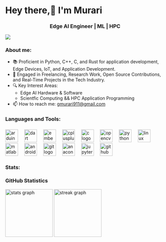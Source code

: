 <h1 align="left">Hey there,👋 I'm Murari</h1>

###

<h3 align="center">Edge AI Engineer | ML |  HPC </h3>

<div align="left">
  <img src="https://visitor-badge.laobi.icu/badge?page_id=Murari007.Murari007&left_text=Profile%20Views" />
</div>

###

<h3 align="left">About me:</h3>

<ul>
  <li>📚 Proficient in Python, C++, C, and Rust for application development, Edge Devices, IoT, and Application Development.</li>
  <li>🌱 Engaged in Freelancing, Research Work, Open Source Contributions, and Real-Time Projects in the Tech Industry.</li>
  <li>🔍 Key Interest Areas:
    <ul>
      <li> Edge AI Hardware & Software</li>
      <li> Scientfic Computing && HPC Application Programming</li>
    </ul>
  </li>
  <li>📫 How to reach me: <a href="mailto:gmurari911@gmail.com">gmurari911@gmail.com</a></li>
</ul>


###

###

<h3 align="left">Languages and  Tools:</h3>

###

<div align="left">
  <img src="https://cdn.jsdelivr.net/gh/devicons/devicon/icons/arduino/arduino-original.svg" height="40" alt="arduino logo"  />
  <img width="12" />
  <img src="https://cdn.jsdelivr.net/gh/devicons/devicon/icons/dart/dart-original.svg" height="40" alt="dart logo"  />
  <img width="12" />
  <img src="https://cdn.jsdelivr.net/gh/devicons/devicon/icons/embeddedc/embeddedc-original.svg" height="40" alt="embeddedc logo"  />
  <img width="12" />
  <img src="https://cdn.jsdelivr.net/gh/devicons/devicon/icons/cplusplus/cplusplus-original.svg" height="40" alt="cplusplus logo"  />
  <img width="12" />
  <img src="https://cdn.jsdelivr.net/gh/devicons/devicon/icons/c/c-original.svg" height="40" alt="c logo"  />
  <img width="12" />
  <img src="https://cdn.jsdelivr.net/gh/devicons/devicon/icons/opencv/opencv-original.svg" height="40" alt="opencv logo"  />
  <img width="12" />
  <img src="https://cdn.jsdelivr.net/gh/devicons/devicon/icons/python/python-original.svg" height="40" alt="python logo"  />
  <img width="12" />
  <img src="https://cdn.jsdelivr.net/gh/devicons/devicon/icons/linux/linux-original.svg" height="40" alt="linux logo"  />
  <img width="12" />
  <img src="https://cdn.jsdelivr.net/gh/devicons/devicon/icons/matlab/matlab-original.svg" height="40" alt="matlab logo"  />
  <img width="12" />
  <img src="https://cdn.jsdelivr.net/gh/devicons/devicon/icons/androidstudio/androidstudio-original.svg" height="40" alt="androidstudio logo"  />
  <img width="12" />
  <img src="https://cdn.jsdelivr.net/gh/devicons/devicon/icons/git/git-original.svg" height="40" alt="git logo"  />
  <img width="12" />
  <img src="https://cdn.jsdelivr.net/gh/devicons/devicon/icons/anaconda/anaconda-original.svg" height="40" alt="anaconda logo"  />
  <img width="12" />
  <img src="https://cdn.jsdelivr.net/gh/devicons/devicon/icons/jupyter/jupyter-original.svg" height="40" alt="jupyter logo"  />
  <img width="12" />
  <img src="https://skillicons.dev/icons?i=github" height="40" alt="github logo"  />
</div>

###

<h3 align="left">Stats:</h3>


### GitHub Statistics

<div align="left">
  <img src="https://github-readme-stats.vercel.app/api?username=Murari007&hide_title=true&hide_rank=true&show_icons=true&include_all_commits=true&count_private=true&disable_animations=false&theme=swift&locale=en&hide_border=false&order=1" height="150" alt="stats graph" />
  <img src="https://streak-stats.demolab.com?user=Murari007&locale=en&mode=daily&theme=swift&hide_border=false&border_radius=8&order=3&refresh=1" height="150" alt="streak graph" />
</div>



###
